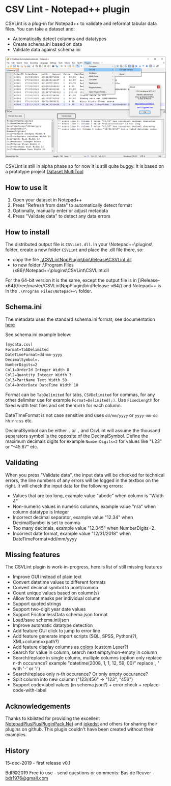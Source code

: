 CSV Lint - Notepad++ plugin
===========================

CSVLint is a plug-in for Notepad++ to validate and reformat tabular data files.
You can take a dataset and:

* Automatically detect columns and datatypes
* Create schema.ini based on data
* Validate data against schema.ini

![preview screenshot](/csvlint_preview.png?raw=true "CSVLint plug-in preview")

CSVLint is still in alpha phase so for now it is still quite buggy.
It is based on a prototype project [Dataset MultiTool](https://github.com/BdR76/datasetmultitool)

How to use it
-------------

1. Open your dataset in Notepad++
2. Press "Refresh from data" to automatically detect format
3. Optionally, manually enter or adjust metadata
4. Press "Validate data" to detect any data errors

How to install
--------------
The distributed output file is `CSVLint.dll`. In your \Notepad++\plugins\ folder,
create a new folder `CSVLint` and place the .dll file there, so:

* copy the file [.\CSVLintNppPlugin\bin\Release\CSVLint.dll](/CSVLintNppPlugin/bin/Release/)
* to new folder .\Program Files (x86)\Notepad++\plugins\CSVLint\CSVLint.dll

For the 64-bit version it is the same, except the output file is in
[\Release-x64\](/tree/master/CSVLintNppPlugin/bin/Release-x64/) and Notepad++ is
in the `.\Program Files\Notepad++\` folder.

Schema.ini
----------
The metadata uses the standard schema.ini format, see documentation
[here](https://docs.microsoft.com/en-us/sql/odbc/microsoft/schema-ini-file-text-file-driver?view=sql-server-ver15)

See schema.ini example below:

	[mydata.csv]
	Format=TabDelimited
	DateTimeFormat=dd-mm-yyyy
	DecimalSymbol=.
	NumberDigits=2
	Col1=OrderId Integer Width 8
	Col2=Quantity Integer Width 3
	Col3=PartName Text Width 50
	Col4=OrderDate DateTime Width 10

Format can be `TabDelimited` for tabs, `CSVDelimited` for commas, for any other
delimiter use for example `Format=Delimited(;)`. Use `FixedLength` for fixed
width text files and set the `Width` for each column.

DateTimeFormat is not case sensitive and uses `dd/mm/yyyy` or `yyyy-mm-dd hh:nn:ss` etc.

DecimalSymbol can be either `.` or `,` and CsvLint will assume the thousand
separators symbol is the opposite of the DecimalSymbol. Define the maximum
decimals digits for example `NumberDigits=2` for values like "1.23" or "-45.67" etc.

Validating 
----------
When you press "Validate data", the input data will be checked for technical errors,
the line numbers of any errors will be logged in the textbox on the right.
It will check the input data for the following errors:

* Values that are too long, example value "abcde" when column is "Width 4"
* Non-numeric values in numeric columns, example value "n/a" when column datatype is Integer
* Incorrect decimal separator, example value "12.34" when DecimalSymbol is set to comma
* Too many decimals, example value "12.345" when NumberDigits=2.
* Incorrect date format, example value "12/31/2018" when DateTimeFormat=dd/mm/yyyy

Missing features
----------------
The CSVLint plugin is work-in-progress, here is list of still missing features

* Improve GUI instead of plain text
* Convert datetime values to different formats
* Convert decimal symbol to point/comma
* Count unique values based on column(s)
* Allow format masks per individual column
* Support quoted strings
* Support two-digit year date values
* Support FrictionlessData schema.json format
* Load/save schema.ini/json
* Improve automatic datatype detection
* Add feature GUI click to jump to error line
* Add feature generate import scripts (SQL, SPSS, Python(?), XML+column=xpath?)
* Add feature display columns as [colors](https://community.notepad-plus-plus.org/topic/13921/setting-text-color-via-a-net-plugin) (custom Lexer?)
* Search for value in column, search next empty/non-empty in column
* Search/replace in single column, multiple columns (option only replace n-th occurance? example "datetime(2008, 1, 1, 12, 59, 00)" replace ', ' with '-' or ':')
* Search/replace only n-th occurance? Or only empty occurance?
* Split column into new column ("123/456" -> "123", "456")
* Support code=label values (in schema.json?) + error check + replace-code-with-label

Acknowledgements
----------------
Thanks to kbilsted for providing the excellent
[NotepadPlusPlusPluginPack.Net](https://github.com/kbilsted/NotepadPlusPlusPluginPack.Net)
and [jokedst](https://github.com/jokedst/CsvQuery) and others for sharing their
plugins on github. This plugin couldn't have been created without their examples.

History
-------
15-dec-2019 - first release v0.1

BdR©2019 Free to use - send questions or comments: Bas de Reuver - bdr1976@gmail.com
